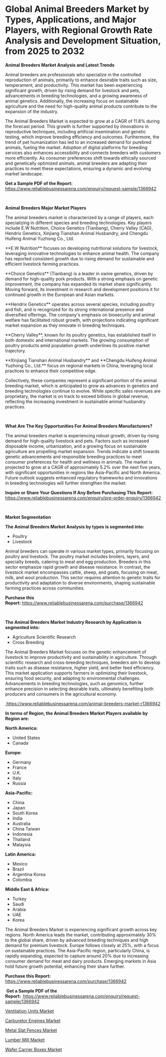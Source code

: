 <p><h1>Global Animal Breeders Market by Types, Applications, and Major Players, with Regional Growth Rate Analysis and Development Situation, from 2025 to 2032</h1></p><p><strong>Animal Breeders Market Analysis and Latest Trends</strong></p>
<p><p>Animal breeders are professionals who specialize in the controlled reproduction of animals, primarily to enhance desirable traits such as size, temperament, and productivity. This market has been experiencing significant growth, driven by rising demand for livestock and pets, advancements in breeding technologies, and a growing awareness of animal genetics. Additionally, the increasing focus on sustainable agriculture and the need for high-quality animal products contribute to the expansion of the industry.</p><p>The Animal Breeders Market is expected to grow at a CAGR of 11.8% during the forecast period. This growth is further supported by innovations in reproductive techniques, including artificial insemination and genetic testing, which improve breeding efficiency and outcomes. Furthermore, the trend of pet humanization has led to an increased demand for purebred animals, fueling the market. Adoption of digital platforms for breeding services also enhances accessibility and connects breeders with customers more efficiently. As consumer preferences shift towards ethically sourced and genetically optimized animals, animal breeders are adapting their practices to meet these expectations, ensuring a dynamic and evolving market landscape.</p></p>
<p><strong>Get a Sample PDF of the Report:&nbsp;</strong> <a href="https://www.reliablebusinessarena.com/enquiry/request-sample/1366942?utm_campaign=2217&utm_medium=2&utm_source=Github&utm_content=ia&utm_term=22032025&utm_id=animal-breeders">https://www.reliablebusinessarena.com/enquiry/request-sample/1366942</a></p>
<p>&nbsp;</p>
<p><strong>Animal Breeders Major Market Players</strong></p>
<p><p>The animal breeders market is characterized by a range of players, each specializing in different species and breeding technologies. Key players include E.W Nutrition, Choice Genetics (Tianbang), Cherry Valley (CAG), Hendrix Genetics, Xinjiang Tianshan Animal Husbandry, and Chengdu Huifeng Animal Yuzhong Co., Ltd.</p><p>**E.W Nutrition** focuses on developing nutritional solutions for livestock, leveraging innovative technologies to enhance animal health. The company has reported consistent growth due to rising demand for sustainable and efficient livestock farming practices. </p><p>**Choice Genetics** (Tianbang) is a leader in swine genetics, driven by demand for high-quality pork products. With a strong emphasis on genetic improvement, the company has expanded its market share significantly. Moving forward, its investment in research and development positions it for continued growth in the European and Asian markets.</p><p>**Hendrix Genetics** operates across several species, including poultry and fish, and is recognized for its strong international presence and diversified offerings. The company's emphasis on biosecurity and animal welfare has facilitated robust growth, with projections indicating significant market expansion as they innovate in breeding techniques.</p><p>**Cherry Valley**, known for its poultry genetics, has established itself in both domestic and international markets. The growing consumption of poultry products amid population growth underlines its positive market trajectory.</p><p>**Xinjiang Tianshan Animal Husbandry** and **Chengdu Huifeng Animal Yuzhong Co., Ltd.** focus on regional markets in China, leveraging local practices to enhance their competitive edge.</p><p>Collectively, these companies represent a significant portion of the animal breeding market, which is anticipated to grow as advances in genetics and breeding technologies continue to evolve. While specific sales revenues are proprietary, the market is on track to exceed billions in global revenue, reflecting the increasing investment in sustainable animal husbandry practices.</p></p>
<p>&nbsp;</p>
<p><strong>What Are The Key Opportunities For Animal Breeders Manufacturers?</strong></p>
<p><p>The animal breeders market is experiencing robust growth, driven by rising demand for high-quality livestock and pets. Factors such as increased disposable income, urbanization, and a growing focus on sustainable agriculture are propelling market expansion. Trends indicate a shift towards genetic advancements and responsible breeding practices to meet consumer preferences for health and wellness in animals. The market is projected to grow at a CAGR of approximately 5.2% over the next five years, with significant opportunities in regions like Asia-Pacific and North America. Future outlook suggests enhanced regulatory frameworks and innovations in breeding technologies will further strengthen the market.</p></p>
<p><strong>Inquire or Share Your Questions If Any Before Purchasing This Report:</strong> <a href="https://www.reliablebusinessarena.com/enquiry/pre-order-enquiry/1366942?utm_campaign=2217&utm_medium=2&utm_source=Github&utm_content=ia&utm_term=22032025&utm_id=animal-breeders">https://www.reliablebusinessarena.com/enquiry/pre-order-enquiry/1366942</a></p>
<p>&nbsp;</p>
<p><strong>Market Segmentation</strong></p>
<p><strong>The Animal Breeders Market Analysis by types is segmented into:</strong></p>
<p><ul><li>Poultry</li><li>Livestock</li></ul></p>
<p><p>Animal breeders can operate in various market types, primarily focusing on poultry and livestock. The poultry market includes broilers, layers, and specialty breeds, catering to meat and egg production. Breeders in this sector emphasize rapid growth and disease resistance. In contrast, the livestock market encompasses cattle, sheep, and goats, focusing on meat, milk, and wool production. This sector requires attention to genetic traits for productivity and adaptation to diverse environments, shaping sustainable farming practices across communities.</p></p>
<p><strong>Purchase this Report:&nbsp;</strong><a href="https://www.reliablebusinessarena.com/purchase/1366942?utm_campaign=2217&utm_medium=2&utm_source=Github&utm_content=ia&utm_term=22032025&utm_id=animal-breeders">https://www.reliablebusinessarena.com/purchase/1366942</a></p>
<p>&nbsp;</p>
<p><strong>The Animal Breeders Market Industry Research by Application is segmented into:</strong></p>
<p><ul><li>Agriculture Scientific Research</li><li>Cross Breeding</li></ul></p>
<p><p>The Animal Breeders Market focuses on the genetic enhancement of livestock to improve productivity and sustainability in agriculture. Through scientific research and cross-breeding techniques, breeders aim to develop traits such as disease resistance, higher yield, and better feed efficiency. This market application supports farmers in optimizing their livestock, ensuring food security, and adapting to environmental challenges. Advancements in breeding technologies, such as genomics, further enhance precision in selecting desirable traits, ultimately benefiting both producers and consumers in the agricultural economy.</p></p>
<p><a href="https://www.reliablebusinessarena.com/animal-breeders-market-r1366942?utm_campaign=2217&utm_medium=2&utm_source=Github&utm_content=ia&utm_term=22032025&utm_id=animal-breeders">&nbsp;https://www.reliablebusinessarena.com/animal-breeders-market-r1366942</a></p>
<p><strong>In terms of Region, the Animal Breeders Market Players available by Region are:</strong></p>
<p>
    <p> <strong> North America: </strong>
        <ul>
            <li>United States</li>
            <li>Canada</li>
        </ul>
        </p> 
    <p> <strong> Europe: </strong>
        <ul>
            <li>Germany</li>
            <li>France</li>
            <li>U.K.</li>
            <li>Italy</li>
            <li>Russia</li>
        </ul>
        </p> 
    <p> <strong> Asia-Pacific: </strong>
        <ul>
            <li>China</li>
            <li>Japan</li>
            <li>South Korea</li>
            <li>India</li>
            <li>Australia</li>
            <li>China Taiwan</li>
            <li>Indonesia</li>
            <li>Thailand</li>
            <li>Malaysia</li>
        </ul>
        </p> 
    <p> <strong> Latin America: </strong>
        <ul>
            <li>Mexico</li>
            <li>Brazil</li>
            <li>Argentina Korea</li>
            <li>Colombia</li>
        </ul>
        </p> 
    <p> <strong> Middle East & Africa: </strong>
        <ul>
            <li>Turkey</li>
            <li>Saudi</li>
            <li>Arabia</li>
            <li>UAE</li>
            <li>Korea</li>
        </ul>
    </p>
    </p>
<p><p>The Animal Breeders Market is experiencing significant growth across key regions. North America leads the market, contributing approximately 30% to the global share, driven by advanced breeding techniques and high demand for premium livestock. Europe follows closely at 25%, with a focus on sustainable practices. The Asia-Pacific region, particularly China, is rapidly expanding, expected to capture around 20% due to increasing consumer demand for meat and dairy products. Emerging markets in Asia hold future growth potential, enhancing their share further.</p></p>
<p><strong>Purchase this Report: </strong><a href="https://www.reliablebusinessarena.com/purchase/1366942?utm_campaign=2217&utm_medium=2&utm_source=Github&utm_content=ia&utm_term=22032025&utm_id=animal-breeders">https://www.reliablebusinessarena.com/purchase/1366942</a></p>
<p>&nbsp;<strong>Get a Sample PDF of the Report:&nbsp;&nbsp;</strong><a href="https://www.reliablebusinessarena.com/enquiry/request-sample/1366942?utm_campaign=2217&utm_medium=2&utm_source=Github&utm_content=ia&utm_term=22032025&utm_id=animal-breeders">https://www.reliablebusinessarena.com/enquiry/request-sample/1366942</a></p>
<p><strong></strong></p>
<p><p><a href="https://www.linkedin.com/pulse/global-overview-ventilation-units-market-revenue-share-om8ee?utm_campaign=2217&utm_medium=2&utm_source=Github&utm_content=ia&utm_term=22032025&utm_id=animal-breeders">Ventilation Units Market</a></p><p><a href="https://www.linkedin.com/pulse/carburetor-engines-market-growth-key-factors-driving-3lb7e?utm_campaign=2217&utm_medium=2&utm_source=Github&utm_content=ia&utm_term=22032025&utm_id=animal-breeders">Carburetor Engines Market</a></p><p><a href="https://www.linkedin.com/pulse/driving-forces-behind-metal-slat-fences-market-expansion-ama0e?utm_campaign=2217&utm_medium=2&utm_source=Github&utm_content=ia&utm_term=22032025&utm_id=animal-breeders">Metal Slat Fences Market</a></p><p><a href="https://github.com/pupunhez/Market-Research-Report-List-1/blob/main/lumber-mill-market.md?utm_campaign=2217&utm_medium=2&utm_source=Github&utm_content=ia&utm_term=22032025&utm_id=animal-breeders">Lumber Mill Market</a></p><p><a href="https://github.com/roceljiabur/Market-Research-Report-List-1/blob/main/wafer-carrier-boxes-market.md?utm_campaign=2217&utm_medium=2&utm_source=Github&utm_content=ia&utm_term=22032025&utm_id=animal-breeders">Wafer Carrier Boxes Market</a></p></p>